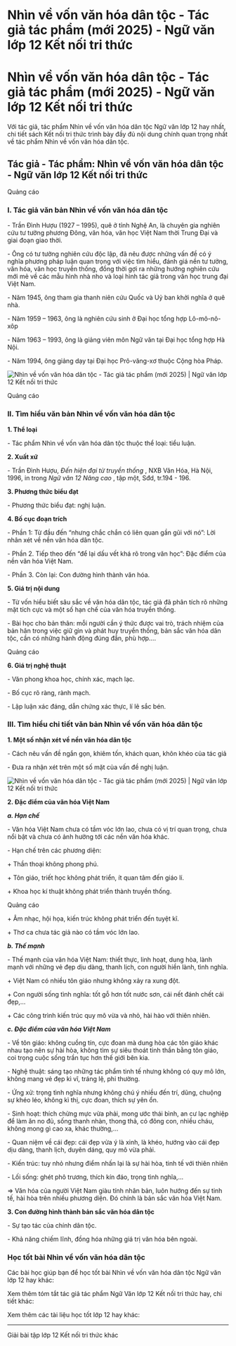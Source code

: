 # Nhìn về vốn văn hóa dân tộc - Tác giả tác phẩm (mới 2025) - Ngữ văn lớp 12 Kết nối tri thức

# Nhìn về vốn văn hóa dân tộc - Tác giả tác phẩm (mới 2025) - Ngữ văn lớp 12 Kết nối tri thức

Với tác giả, tác phẩm Nhìn về vốn văn hóa dân tộc Ngữ văn lớp 12 hay nhất, chi tiết sách Kết nối tri thức trình bày đầy đủ nội dung chính quan trọng nhất về tác phẩm Nhìn về vốn văn hóa dân tộc.

## Tác giả - Tác phẩm: Nhìn về vốn văn hóa dân tộc - Ngữ văn lớp 12 Kết nối tri thức

Quảng cáo

### **I. Tác giả văn bản Nhìn về vốn văn hóa dân tộc**

\- Trần Đình Hượu (1927 – 1995), quê ở tỉnh Nghệ An, là chuyên gia nghiên cứu tư tưởng phương Đông, văn hóa, văn học Việt Nam thời Trung Đại và giai đoạn giao thời.

\- Ông có tư tưởng nghiên cứu độc lập, đã nêu được những vấn đề có ý nghĩa phương pháp luận quan trọng với việc tìm hiểu, đánh giá nền tư tưởng, văn hóa, văn học truyền thống, đồng thời gợi ra những hướng nghiên cứu mới mẻ về các mẫu hình nhà nho và loại hình tác giả trong văn học trung đại Việt Nam.

\- Năm 1945, ông tham gia thanh niên cứu Quốc và Uỷ ban khởi nghĩa ở quê nhà.

\- Năm 1959 – 1963, ông là nghiên cứu sinh ở Đại học tổng hợp Lô-mô-nô-xôp

\- Năm 1963 – 1993, ông là giảng viên môn Ngữ văn tại Đại học tổng hợp Hà Nội.

\- Năm 1994, ông giảng dạy tại Đại học Prô-văng-xơ thuộc Cộng hòa Pháp.

![Nhìn về vốn văn hóa dân tộc - Tác giả tác phẩm \(mới 2025\) | Ngữ văn lớp 12 Kết nối tri thức](https://vietjack.com/soan-van-lop-12-kn/images/tac-gia-tac-pham-nhin-ve-von-van-hoa-dan-toc-235953.PNG)

Quảng cáo

### **II. Tìm hiểu văn bản Nhìn về vốn văn hóa dân tộc**

**1\. Thể loại**

\- Tác phẩm Nhìn về vốn văn hóa dân tộc thuộc thể loại: tiểu luận.

**2\. Xuất xứ**

\- Trần Đình Hượu, _Đến hiện đại từ truyền thống_ , NXB Văn Hóa, Hà Nội, 1996, in trong _Ngữ văn 12 Nâng cao_ , tập một, Sđd, tr.194 - 196.

**3\. Phương thức biểu đạt**

\- Phương thức biểu đạt: nghị luận.

**4\. Bố cục đoạn trích**

\- Phần 1: Từ đầu đến “nhưng chắc chắn có liên quan gần gũi với nó”: Lời nhân xét về nền văn hóa dân tộc.

\- Phần 2. Tiếp theo đến “để lại dấu vết khá rõ trong văn học”: Đặc điểm của nền văn hóa Việt Nam.

\- Phần 3. Còn lại: Con đường hình thành văn hóa.

**5\. Giá trị nội dung**

\- Từ vốn hiểu biết sâu sắc về văn hóa dân tộc, tác giả đã phân tích rõ những mặt tích cực và một số hạn chế của văn hóa truyền thống.

\- Bài học cho bản thân: mỗi người cần ý thức được vai trò, trách nhiệm của bản hân trong việc giữ gìn và phát huy truyền thống, bản sắc văn hóa dân tộc, cần có những hành động đúng đắn, phù hợp….

Quảng cáo

**6\. Giá trị nghệ thuật**

\- Văn phong khoa học, chính xác, mạch lạc.

\- Bố cục rõ ràng, rành mạch.

\- Lập luận xác đáng, dẫn chứng xác thực, lí lẽ sắc bén.

### **III. Tìm hiểu chi tiết văn bản Nhìn về vốn văn hóa dân tộc**

**1\. Một số nhận xét về nền văn hóa dân tộc**

\- Cách nêu vấn đề ngắn gọn, khiêm tốn, khách quan, khôn khéo của tác giả

\- Đưa ra nhận xét trên một số mặt của vấn đề nghị luận. 

![Nhìn về vốn văn hóa dân tộc - Tác giả tác phẩm \(mới 2025\) | Ngữ văn lớp 12 Kết nối tri thức](https://vietjack.com/soan-van-lop-12-kn/images/tac-gia-tac-pham-nhin-ve-von-van-hoa-dan-toc-235954.PNG)

**2\. Đặc điểm của văn hóa Việt Nam**

**_a. Hạn chế_**

\- Văn hóa Việt Nam chưa có tầm vóc lớn lao, chưa có vị trí quan trọng, chưa nổi bật và chưa có ảnh hưởng tới các nền văn hóa khác.

\- Hạn chế trên các phương diện:

\+ Thần thoại không phong phú.

\+ Tôn giáo, triết học không phát triển, ít quan tâm đến giáo lí.

\+ Khoa học kí thuật không phát triển thành truyền thống.

Quảng cáo

\+ Âm nhạc, hội họa, kiến trúc không phát triển đến tuyệt kĩ.

\+ Thơ ca chưa tác giả nào có tầm vóc lớn lao.

**_b. Thế mạnh_**

\- Thế mạnh của văn hóa Việt Nam: thiết thực, linh hoạt, dung hòa, lành mạnh với những vẻ đẹp dịu dàng, thanh lịch, con người hiền lành, tình nghĩa.

\+ Việt Nam có nhiều tôn giáo nhưng không xảy ra xung đột.

\+ Con người sống tình nghĩa: tốt gỗ hơn tốt nước sơn, cái nết đánh chết cái đẹp,…

\+ Các công trình kiến trúc quy mô vừa và nhỏ, hài hào với thiên nhiên.

**_c. Đặc điểm của văn hóa Việt Nam_**

\- Về tôn giáo: không cuồng tín, cực đoan mà dung hòa các tôn giáo khác nhau tạo nên sự hài hòa, không tìm sự siêu thoát tinh thần bằng tôn giáo, coi trọng cuộc sống trần tục hơn thế giới bên kia.

\- Nghệ thuật: sáng tạo những tác phẩm tinh tế nhưng không có quy mô lớn, không mang vẻ đẹp kì vĩ, tráng lệ, phi thường.

\- Ứng xử: trọng tình nghĩa nhưng không chú ý nhiều đến trí, dũng, chuộng sự khéo léo, không kì thị, cực đoan, thích sự yên ổn.

\- Sinh hoạt: thích chừng mực vừa phải, mong ước thái bình, an cư lạc nghiệp để làm ăn no đủ, sống thanh nhàn, thong thả, có đông con, nhiều cháu, không mong gì cao xa, khác thường,…

\- Quan niệm về cái đẹp: cái đẹp vừa ý là xinh, là khéo, hướng vào cái đẹp dịu dàng, thanh lịch, duyên dáng, quy mô vừa phải.

\- Kiến trúc: tuy nhỏ nhưng điểm nhấn lại là sự hài hòa, tinh tế với thiên nhiên

\- Lối sống: ghét phô trương, thích kín đáo, trọng tình nghĩa,…

=> Văn hóa của người Việt Nam giàu tính nhân bản, luôn hướng đến sự tinh tế, hài hòa trên nhiều phương diện. Đó chính là bản sắc văn hóa Việt Nam.

**3\. Con đường hình thành bản sắc văn hóa dân tộc**

\- Sự tạo tác của chính dân tộc.

\- Khả năng chiếm lĩnh, đồng hóa những giá trị văn hóa bên ngoài.

### **Học tốt bài Nhìn về vốn văn hóa dân tộc**

Các bài học giúp bạn để học tốt bài Nhìn về vốn văn hóa dân tộc Ngữ văn lớp 12 hay khác:

Xem thêm tóm tắt tác giả tác phẩm Ngữ Văn lớp 12 Kết nối tri thức hay, chi tiết khác:

Xem thêm các tài liệu học tốt lớp 12 hay khác:

* * *

Giải bài tập lớp 12 Kết nối tri thức khác

